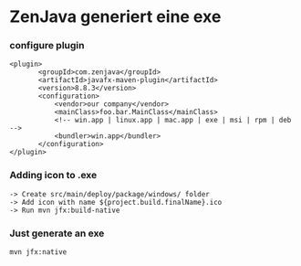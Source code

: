 # ZenJava generiert eine exe
### configure plugin
    <plugin>
           <groupId>com.zenjava</groupId>
           <artifactId>javafx-maven-plugin</artifactId>
           <version>8.8.3</version>
           <configuration>
               <vendor>our company</vendor>
               <mainClass>foo.bar.MainClass</mainClass>
               <!-- win.app | linux.app | mac.app | exe | msi | rpm | deb -->
               <bundler>win.app</bundler>
           </configuration>
    </plugin>

### Adding icon to .exe
    -> Create src/main/deploy/package/windows/ folder
    -> Add icon with name ${project.build.finalName}.ico
    -> Run mvn jfx:build-native

### Just generate  an exe
    mvn jfx:native
